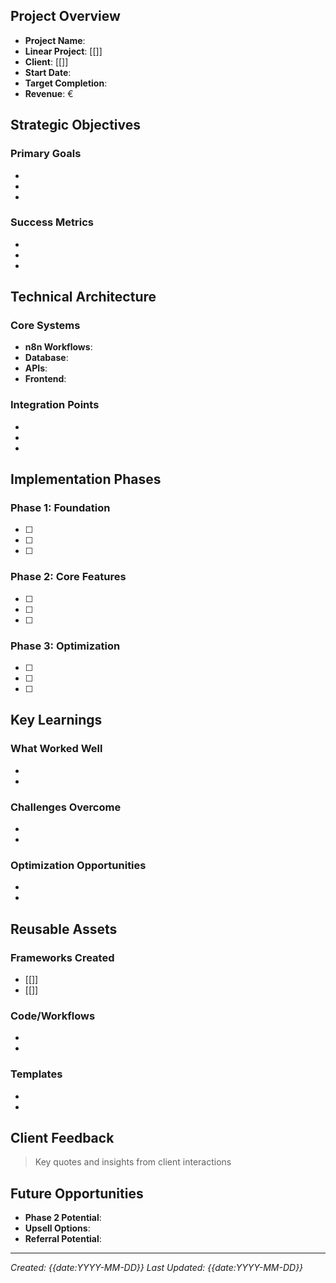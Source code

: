 

## Project Overview
- **Project Name**: 
- **Linear Project**: [[]]
- **Client**: [[]]
- **Start Date**: 
- **Target Completion**: 
- **Revenue**: €

## Strategic Objectives
### Primary Goals
- 
- 
- 

### Success Metrics
- 
- 
- 

## Technical Architecture
### Core Systems
- **n8n Workflows**: 
- **Database**: 
- **APIs**: 
- **Frontend**: 

### Integration Points
- 
- 
- 

## Implementation Phases
### Phase 1: Foundation
- [ ] 
- [ ] 
- [ ] 

### Phase 2: Core Features
- [ ] 
- [ ] 
- [ ] 

### Phase 3: Optimization
- [ ] 
- [ ] 
- [ ] 

## Key Learnings
### What Worked Well
- 
- 

### Challenges Overcome
- 
- 

### Optimization Opportunities
- 
- 

## Reusable Assets
### Frameworks Created
- [[]]
- [[]]

### Code/Workflows
- 
- 

### Templates
- 
- 

## Client Feedback
> Key quotes and insights from client interactions

## Future Opportunities
- **Phase 2 Potential**: 
- **Upsell Options**: 
- **Referral Potential**: 

---
*Created: {{date:YYYY-MM-DD}}*
*Last Updated: {{date:YYYY-MM-DD}}*